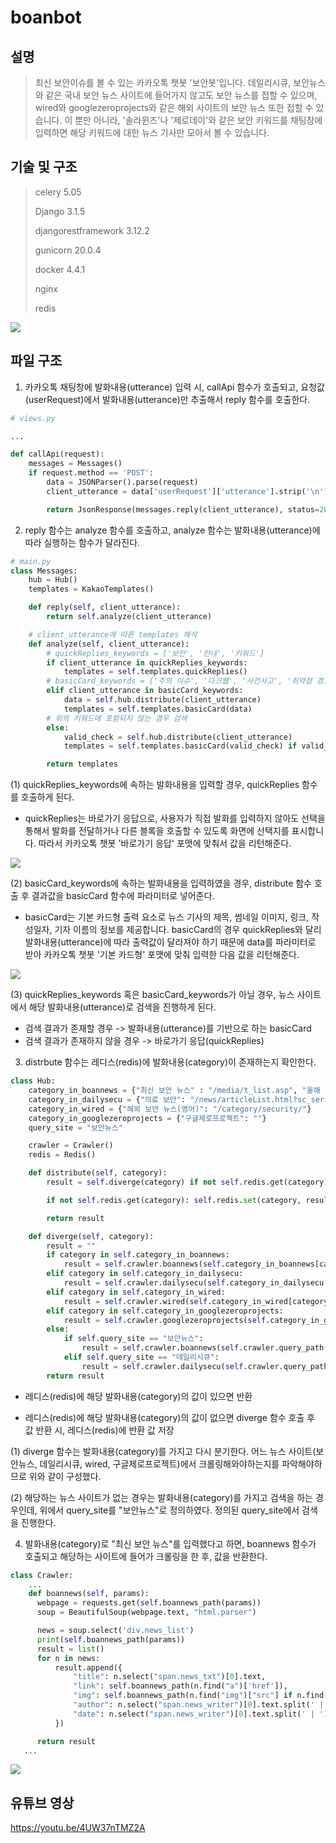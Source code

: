 # boanbot

## 설명
> 최신 보안이슈를 볼 수 있는 카카오톡 챗봇 '보안봇'입니다. 
데일리시큐, 보안뉴스와 같은 국내 보안 뉴스 사이트에 들어가지 않고도 보안 뉴스를 접할 수 있으며, wired와 googlezeroprojects와 같은 해외 사이트의 보안 뉴스 또한 접할 수 있습니다.
이 뿐만 아니라, '솔라윈즈'나 '제로데이'와 같은 보안 키워드를 채팅창에 입력하면 해당 키워드에 대한 뉴스 기사만 모아서 볼 수 있습니다.

## 기술 및 구조
> celery 5.05
>
> Django 3.1.5
>
> djangorestframework 3.12.2
>
> gunicorn 20.0.4
>
> docker 4.4.1
>
> nginx
>
> redis

<img src="https://user-images.githubusercontent.com/53392870/108966244-4860c800-76c1-11eb-952a-6749298e42af.png">

## 파일 구조

1. 카카오톡 채팅창에 발화내용(utterance) 입력 시, callApi 함수가 호출되고, 요청값(userRequest)에서 발화내용(utterance)만 추출해서 reply 함수를 호출한다.
```python
# views.py

...

def callApi(request):
    messages = Messages()
    if request.method == 'POST':
        data = JSONParser().parse(request)
        client_utterance = data['userRequest']['utterance'].strip('\n')

        return JsonResponse(messages.reply(client_utterance), status=200)
```

2. reply 함수는 analyze 함수를 호출하고, analyze 함수는 발화내용(utterance)에 따라 실행하는 함수가 달라진다.

```python
# main.py
class Messages:
    hub = Hub()
    templates = KakaoTemplates()

    def reply(self, client_utterance):
        return self.analyze(client_utterance)

    # client_utterance에 따른 templates 해석
    def analyze(self, client_utterance):
        # quickReplies_keywords = ['보안', '안내', '키워드']
        if client_utterance in quickReplies_keywords:
            templates = self.templates.quickReplies()
        # basicCard_keywords = ['주의 이슈', '다크웹', '사건사고', '취약점 경고 및 버그리포트', '주간 핫 뉴스', '최신 보안 뉴스', '올해 보안 전망', '의료 보안', '해외 보안 뉴스(영어)', '구글제로프로젝트', '해외 보안 뉴스(한글)', ]
        elif client_utterance in basicCard_keywords:
            data = self.hub.distribute(client_utterance)
            templates = self.templates.basicCard(data)
        # 위의 키워드에 포함되지 않는 경우 검색
        else:
            valid_check = self.hub.distribute(client_utterance)
            templates = self.templates.basicCard(valid_check) if valid_check is not None else self.templates.quickReplies()

        return templates
```

(1) quickReplies_keywords에 속하는 발화내용을 입력할 경우, quickReplies 함수를 호출하게 된다.

  - quickReplies는 바로가기 응답으로, 사용자가 직접 발화를 입력하지 않아도 선택을 통해서 발화를 전달하거나 다른 블록을 호출할 수 있도록 화면에 선택지를 표시합니다. 따라서 카카오톡 챗봇 '바로가기 응답' 포맷에 맞춰서 값을 리턴해준다.

<img src="https://user-images.githubusercontent.com/53392870/108976071-80203d80-76ca-11eb-9900-dccbd11ffc17.png">

(2) basicCard_keywords에 속하는 발화내용을 입력하였을 경우, distribute 함수 호출 후 결과값을 basicCard 함수에 파라미터로 넣어준다.

  - basicCard는 기본 카드형 출력 요소로 뉴스 기사의 제목, 썸네일 이미지, 링크, 작성일자, 기자 이름의 정보를 제공합니다. basicCard의 경우 quickReplies와 달리 발화내용(utterance)에 따라 출력값이 달라져야 하기 때문에 data를 파라미터로 받아 카카오톡 챗봇 '기본 카드형' 포맷에 맞춰 입력한 다음 값을 리턴해준다.

<img src="https://user-images.githubusercontent.com/53392870/108976279-b52c9000-76ca-11eb-8495-04b9df5ca2fc.png">

(3) quickReplies_keywords 혹은 basicCard_keywords가 아닐 경우, 뉴스 사이트에서 해당 발화내용(utterance)로 검색을 진행하게 된다. 

  - 검색 결과가 존재할 경우 -> 발화내용(utterance)를 기반으로 하는 basicCard
  - 검색 결과가 존재하지 않을 경우 -> 바로가기 응답(quickReplies)

3. distrbute 함수는 레디스(redis)에 발화내용(category)이 존재하는지 확인한다.

```python
class Hub:
    category_in_boannews = {"최신 보안 뉴스" : "/media/t_list.asp", "올해 보안 전망": "/search/news_total.asp?search=title&find=2021%B3%E2%BA%B8%BE%C8%C0%FC%B8%C1", "다크웹": "/search/news_total.asp?search=title&find=%B4%D9%C5%A9%C0%A5", "사건사고":"/search/news_total.asp?search=key_word&find=%BB%E7%B0%C7%BB%E7%B0%ED", "취약점 경고 및 버그리포트":"/media/s_list.asp?skind=5", "주간 핫 뉴스":"/media/o_list.asp", "query": "/search/news_total.asp"}
    category_in_dailysecu = {"의료 보안": "/news/articleList.html?sc_serial_code=SRN5&view_type=sm", "해외 보안 뉴스(한글)":"/news/articleList.html?sc_serial_code=SRN4&view_type=sm", "주의 이슈": "/news/articleList.html?sc_serial_code=SRN2&view_type=sm", "query": "/news/articleList.html"}
    category_in_wired = {"해외 보안 뉴스(영어)": "/category/security/"}
    category_in_googlezeroprojects = {"구글제로프로젝트": ""}
    query_site = "보안뉴스"

    crawler = Crawler()
    redis = Redis()

    def distribute(self, category):
        result = self.diverge(category) if not self.redis.get(category) else json.loads(self.redis.get(category))

        if not self.redis.get(category): self.redis.set(category, result)

        return result

    def diverge(self, category):
        result = ""
        if category in self.category_in_boannews:
            result = self.crawler.boannews(self.category_in_boannews[category])
        elif category in self.category_in_dailysecu:
            result = self.crawler.dailysecu(self.category_in_dailysecu[category])
        elif category in self.category_in_wired:
            result = self.crawler.wired(self.category_in_wired[category])
        elif category in self.category_in_googlezeroprojects:
            result = self.crawler.googlezeroprojects(self.category_in_googlezeroprojects[category])
        else:
            if self.query_site == "보안뉴스":
                result = self.crawler.boannews(self.crawler.query_path("보안뉴스", self.category_in_boannews["query"], category))
            elif self.query_site == "데일리시큐":
                result = self.crawler.dailysecu(self.crawler.query_path("데일리시큐", self.category_in_dailysecu["query"], category))
        return result
```

  - 레디스(redis)에 해당 발화내용(category)의 값이 있으면 반환
  
  - 레디스(redis)에 해당 발화내용(category)의 값이 없으면 diverge 함수 호출 후 값 반환 시, 레디스(redis)에 반환 값 저장
  
  (1) diverge 함수는 발화내용(category)를 가지고 다시 분기한다. 어느 뉴스 사이트(보안뉴스, 데일리시큐, wired, 구글제로프로젝트)에서 크롤링해와야하는지를 파악해야하므로 위와 같이 구성했다.
  
  (2) 해당하는 뉴스 사이트가 없는 경우는 발화내용(category)를 가지고 검색을 하는 경우인데, 위에서 query_site를 "보안뉴스"로 정의하였다. 정의된 query_site에서 검색을 진행한다.
  
  4. 발화내용(category)로 "최신 보안 뉴스"를 입력했다고 하면, boannews 함수가 호출되고 해당하는 사이트에 들어가 크롤링을 한 후, 값을 반환한다.
  
  ```python
  class Crawler:
      ...
      def boannews(self, params):
        webpage = requests.get(self.boannews_path(params))
        soup = BeautifulSoup(webpage.text, "html.parser")

        news = soup.select('div.news_list')
        print(self.boannews_path(params))
        result = list()
        for n in news:
            result.append({
                "title": n.select("span.news_txt")[0].text,
                "link": self.boannews_path(n.find("a")['href']),
                "img": self.boannews_path(n.find("img")["src"] if n.find("img") is not None else ""),
                "author": n.select("span.news_writer")[0].text.split(' | ')[0],
                "date": n.select("span.news_writer")[0].text.split(' | ')[1]
            })

        return result
     ...
  ```
  <img src="https://user-images.githubusercontent.com/53392870/108976468-e1e0a780-76ca-11eb-9db3-c2cae8b9f02d.png">
 
 ## 유튜브 영상
  https://youtu.be/4UW37nTMZ2A  

